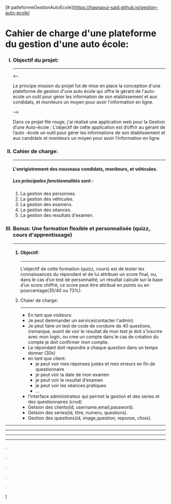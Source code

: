 [# palteformeGestionAutoEcole](https://hasnaoui-said.github.io/gestion-auto-ecole/
<h1>Cahier de charge d'une plateforme du gestion d'une auto école:</h1>
    <ol type="I">
        <h3>
            <li>Objectif du projet:</li>
        </h3>
        <hr>
       <-- <p>Le principe mission du projet fut de mise en place la conception d'une plateforme de gestion d'une auto école
            qui offre le gérant de l'auto-école un outil pour gérer les information de son etablissement et aux
            condidats, et moniteurs un moyen pour avoir l'information en ligne.</p>-->
        <p>Dans ce projet file rouge, j'ai réalisé une application web pour la Gestion d’une Auto-école ; L’objectif de cette application est d’offrir au gérant de                   l’auto -école un outil pour gérer les informations de son établissement et aux candidats et moniteurs un moyen pour avoir l’information en ligne.</p>
        <h3>
            <li>Cahier de charge:</li>
        </h3>
        <hr>
        <h4>L'enrigistrement des nouveaux condidats, moniteurs, et véhicules.</h4>
        <h5>Les principales fonctionnalités sont :</h5>
        <ol>
            <li>La gestion des personnes.</li>
            <li>La gestion des véhicules.</li>
            <li>La gestion des examens.</li>
            <li>La gestion des séances.</li>
            <li>La gestion des resultats d'examen.</li>
        </ol>
        <h3>
            <li>Bonus: Une formation flexible et personnalisée (quizz, cours d'apprentissage)
            </li>
        </h3>
        <hr>
        <ol>
            <h4>
                <li>Objectif:</li>
            </h4>
            <hr>
            <p>L’objectif de cette formation (quizz, cours) est de tester les connaissances du répondant et de lui attribuer un
                score final, ou, dans le cas d’un test de personnalité, un résultat calculé sur la base d’un score
                chiffré, ce score peut être attribué en points ou en pourcentage(35/40 ou 73%).</p>
            <li>Chaier de charge:</li>
            <hr>
            <ul>
                <li>
                    En tant que visiteurs: 
                    <li>Je peut demmander un service(contacter l'admin)</li> 
                    <li>Je peut faire un test de code
                    de conduire de 40 questions, (remarque, avant de voir le resultat de mon test je doit s'inscrire
                    avec mon login, ou cree un compte dans le cas de création du compte je doit confirmer mon
                    compte.</li> 
                </li>
                <li>Le répondant doit repondre a chaque question dans un temps donner (30s)</li>
                <li>en tant que client:
                    <ul>
                        <li>je peut voir mes réponses justes et mes erreurs en fin de questionnaire</li>
                        <li>je peut voir la date de mon examen</li>
                        <li>je peut voir le resultat d'examen</li>
                        <li>je peut voir les séances pratiques</li>
                        <li> ... </li> 
                    </ul>
                </li>
                <li>l’interface administrateur qui permet la gestion et des series et des questionnaires (crud)</li>
                <li>Getsion des clients(id, username,email,password).</li>
                <li>Getsion des series(id, titre, numero, questions).</li>
                <li>Gestion des questions(id, image,question, reponse, choix).</li>
            </ul>
        </ol>
    </ol>
    <hr><hr><hr><hr>
    <p>.</p> <p>.</p> <p>.</p> <p>.</p> <p>.</p>)
